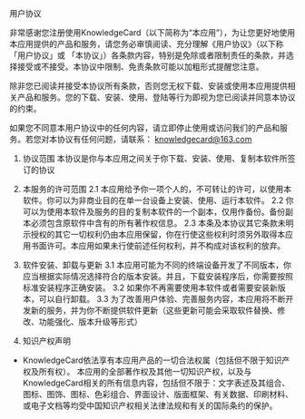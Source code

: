 用户协议

非常感谢您注册使用KnowledgeCard（以下简称为“本应用”），为让您更好地使用本应用提供的产品和服务，请您务必审慎阅读、充分理解《用户协议》（以下称「用户协议」或 「本协议」）各条款内容，特别是免除或者限制责任的条款，并选择接受或不接受。本协议中限制、免责条款可能以加粗形式提醒您注意。

除非您已阅读并接受本协议所有条款，否则您无权下载、安装或使用本应用提供相关产品和服务。您的下载、安装、使用、登陆等行为即视为您已阅读并同意本协议的约束。

如果您不同意本用户协议中的任何内容，请立即停止使用或访问我们的产品和服务。若您对本协议有任何问题，请联系： knowledgecard@163.com

1. 协议范围
本协议是你与本应用之间关于你下载、安装、使用、复制本软件所签订的协议

2. 本服务的许可范围
2.1 本应用给予你一项个人的，不可转让的许可，以使用本软件。你可以为非商业目的在单一台设备上安装、使用、运行本软件。
2.2 你可以为使用本软件及服务的目的复制本软件的一个副本，仅用作备份。备份副本必须包含原软件中含有的所有著作权信息。
2.3 本条及本协议其它条款未明示授权的其它一切权利仍由本应用保留，你在行使这些权利时须另外取得本应用书面许可。本应用如果未行使前述任何权利，并不构成对该权利的放弃。

3. 软件安装、卸载与更新
3.1 本应用可能为不同的终端设备开发了不同版本，你应当根据实际情况选择符合的版本安装。并且，下载安装程序后，你需要按照标准安装程序正确安装。
3.2 如果你不再需要使用本软件或者需要安装新版本，可以自行卸载。
3.3 为了改善用户体验、完善服务内容，本应用将不断开发新的服务，并为你不断提供软件更新（这些更新可能会采取软件替换、修改、功能强化、版本升级等形式）

4. 知识产权声明
* KnowledgeCard依法享有本应用产品的一切合法权属（包括但不限于知识产权及所有权）。 本应用的全部著作权及其他一切知识产权，以及与KnowledgeCard相关的所有信息内容，包括但不限于：文字表述及其组合、图标、图饰、图标、色彩组合、界面设计、版面框架、有关数据、印刷材料、或电子文档等均受中国知识产权相关法律法规和有关的国际条约的保护。